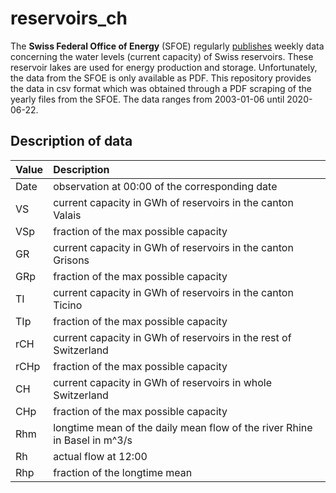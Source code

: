 # reservoirs_ch

The **Swiss Federal Office of Energy** (SFOE) regularly [publishes](https://www.bfe.admin.ch/bfe/en/home/supply/statistics-and-geodata/energy-statistics/electricity-statistics.html) weekly data concerning the water levels (current capacity) of Swiss reservoirs. These reservoir lakes are used for energy production and storage. Unfortunately, the data from the SFOE is only available as PDF. This repository provides the data in csv format which was obtained through a PDF scraping of the yearly files from the SFOE. The data ranges from 2003-01-06 until 2020-06-22.

## Description of data

|Value|Description|
|:---|:---|
|Date|observation at 00:00 of the corresponding date|
|VS|current capacity in GWh of reservoirs in the canton Valais|
|VSp|fraction of the max possible capacity|
|GR|current capacity in GWh of reservoirs in the canton Grisons|
|GRp|fraction of the max possible capacity|
|TI|current capacity in GWh of reservoirs in the canton Ticino|
|TIp|fraction of the max possible capacity|
|rCH|current capacity in GWh of reservoirs in the rest of Switzerland|
|rCHp|fraction of the max possible capacity|
|CH|current capacity in GWh of reservoirs in whole Switzerland|
|CHp|fraction of the max possible capacity|
|Rhm|longtime mean of the daily mean flow of the river Rhine in Basel in m^3/s|
|Rh|actual flow at 12:00|
|Rhp|fraction of the longtime mean|
